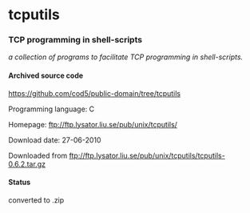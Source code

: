 # tcputils #

### TCP programming in shell-scripts ###

*a collection of programs to facilitate TCP programming in shell-scripts.*

#### Archived source code ####
https://github.com/cod5/public-domain/tree/tcputils

Programming language: C

Homepage: ftp://ftp.lysator.liu.se/pub/unix/tcputils/

Download date: 27-06-2010

Downloaded from ftp://ftp.lysator.liu.se/pub/unix/tcputils/tcputils-0.6.2.tar.gz

#### Status ####
converted to .zip

